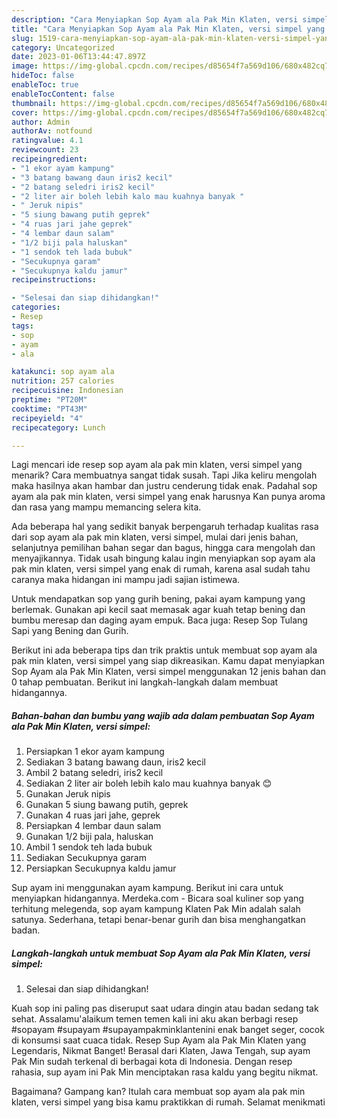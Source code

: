 ```yaml
---
description: "Cara Menyiapkan Sop Ayam ala Pak Min Klaten, versi simpel yang Menggugah Selera, Buat Buka Puasa Enak"
title: "Cara Menyiapkan Sop Ayam ala Pak Min Klaten, versi simpel yang Menggugah Selera, Buat Buka Puasa Enak"
slug: 1519-cara-menyiapkan-sop-ayam-ala-pak-min-klaten-versi-simpel-yang-menggugah-selera-buat-buka-puasa-enak
category: Uncategorized
date: 2023-01-06T13:44:47.897Z
image: https://img-global.cpcdn.com/recipes/d85654f7a569d106/680x482cq70/sop-ayam-ala-pak-min-klaten-versi-simpel-foto-resep-utama.jpg
hideToc: false
enableToc: true
enableTocContent: false
thumbnail: https://img-global.cpcdn.com/recipes/d85654f7a569d106/680x482cq70/sop-ayam-ala-pak-min-klaten-versi-simpel-foto-resep-utama.jpg
cover: https://img-global.cpcdn.com/recipes/d85654f7a569d106/680x482cq70/sop-ayam-ala-pak-min-klaten-versi-simpel-foto-resep-utama.jpg
author: Admin
authorAv: notfound
ratingvalue: 4.1
reviewcount: 23
recipeingredient:
- "1 ekor ayam kampung"
- "3 batang bawang daun iris2 kecil"
- "2 batang seledri iris2 kecil"
- "2 liter air boleh lebih kalo mau kuahnya banyak "
- " Jeruk nipis"
- "5 siung bawang putih geprek"
- "4 ruas jari jahe geprek"
- "4 lembar daun salam"
- "1/2 biji pala haluskan"
- "1 sendok teh lada bubuk"
- "Secukupnya garam"
- "Secukupnya kaldu jamur"
recipeinstructions:

- "Selesai dan siap dihidangkan!"
categories:
- Resep
tags:
- sop
- ayam
- ala

katakunci: sop ayam ala 
nutrition: 257 calories
recipecuisine: Indonesian
preptime: "PT20M"
cooktime: "PT43M"
recipeyield: "4"
recipecategory: Lunch

---
```



Lagi mencari ide resep sop ayam ala pak min klaten, versi simpel yang menarik? Cara membuatnya sangat tidak susah. Tapi Jika keliru mengolah maka hasilnya akan hambar dan justru cenderung tidak enak. Padahal sop ayam ala pak min klaten, versi simpel yang enak harusnya Kan punya aroma dan rasa yang mampu memancing selera kita.


Ada beberapa hal yang sedikit banyak berpengaruh terhadap kualitas rasa dari sop ayam ala pak min klaten, versi simpel, mulai dari jenis bahan, selanjutnya pemilihan bahan segar dan bagus, hingga cara mengolah dan menyajikannya. Tidak usah bingung kalau ingin menyiapkan sop ayam ala pak min klaten, versi simpel yang enak di rumah, karena asal sudah tahu caranya maka hidangan ini mampu jadi sajian istimewa.

Untuk mendapatkan sop yang gurih bening, pakai ayam kampung yang berlemak. Gunakan api kecil saat memasak agar kuah tetap bening dan bumbu meresap dan daging ayam empuk. Baca juga: Resep Sop Tulang Sapi yang Bening dan Gurih.


Berikut ini ada beberapa tips dan trik praktis untuk membuat sop ayam ala pak min klaten, versi simpel yang siap dikreasikan. Kamu dapat menyiapkan Sop Ayam ala Pak Min Klaten, versi simpel menggunakan 12 jenis bahan dan 0 tahap pembuatan. Berikut ini langkah-langkah dalam membuat hidangannya.

<!--inarticleads1-->

##### Bahan-bahan dan bumbu yang wajib ada dalam pembuatan Sop Ayam ala Pak Min Klaten, versi simpel:

1. Persiapkan 1 ekor ayam kampung
1. Sediakan 3 batang bawang daun, iris2 kecil
1. Ambil 2 batang seledri, iris2 kecil
1. Sediakan 2 liter air boleh lebih kalo mau kuahnya banyak 😊
1. Gunakan  Jeruk nipis
1. Gunakan 5 siung bawang putih, geprek
1. Gunakan 4 ruas jari jahe, geprek
1. Persiapkan 4 lembar daun salam
1. Gunakan 1/2 biji pala, haluskan
1. Ambil 1 sendok teh lada bubuk
1. Sediakan Secukupnya garam
1. Persiapkan Secukupnya kaldu jamur


Sup ayam ini menggunakan ayam kampung. Berikut ini cara untuk menyiapkan hidangannya. Merdeka.com - Bicara soal kuliner sop yang terhitung melegenda, sop ayam kampung Klaten Pak Min adalah salah satunya. Sederhana, tetapi benar-benar gurih dan bisa menghangatkan badan. 

<!--inarticleads2-->

##### Langkah-langkah untuk membuat Sop Ayam ala Pak Min Klaten, versi simpel:


1. Selesai dan siap dihidangkan!

Kuah sop ini paling pas diseruput saat udara dingin atau badan sedang tak sehat. Assalamu&#39;alaikum temen temen kali ini aku akan berbagi resep #sopayam #supayam #supayampakminklantenini enak banget seger, cocok di konsumsi saat cuaca tidak. Resep Sup Ayam ala Pak Min Klaten yang Legendaris, Nikmat Banget! Berasal dari Klaten, Jawa Tengah, sup ayam Pak Min sudah terkenal di berbagai kota di Indonesia. Dengan resep rahasia, sup ayam ini Pak Min menciptakan rasa kaldu yang begitu nikmat. 

Bagaimana? Gampang kan? Itulah cara membuat sop ayam ala pak min klaten, versi simpel yang bisa kamu praktikkan di rumah. Selamat menikmati
